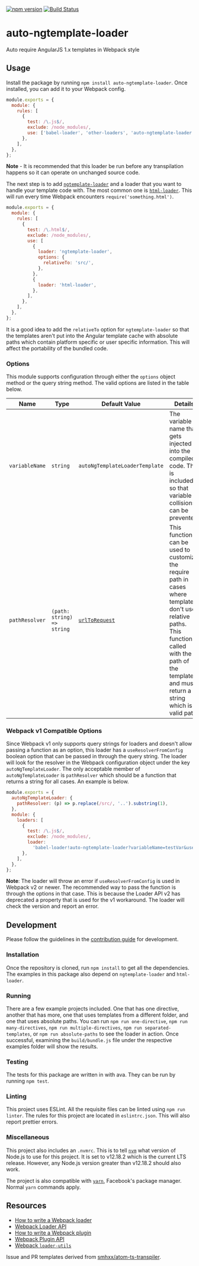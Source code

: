 [![npm version](https://badge.fury.io/js/auto-ngtemplate-loader.svg)](https://badge.fury.io/js/auto-ngtemplate-loader)
[![Build Status](https://travis-ci.com/YashdalfTheGray/auto-ngtemplate-loader.svg?branch=master)](https://travis-ci.com/YashdalfTheGray/auto-ngtemplate-loader)

# auto-ngtemplate-loader

Auto require AngularJS 1.x templates in Webpack style

## Usage

Install the package by running `npm install auto-ngtemplate-loader`. Once installed, you can add it to your Webpack config.

```js
module.exports = {
  module: {
    rules: [
      {
        test: /\.js$/,
        exclude: /node_modules/,
        use: ['babel-loader', 'other-loaders', 'auto-ngtemplate-loader'],
      },
    ],
  },
};
```

**Note** - It is recommended that this loader be run before any transpilation happens so it can operate on unchanged source code.

The next step is to add [`ngtemplate-loader`](https://github.com/WearyMonkey/ngtemplate-loader) and a loader that you want to handle your template code with. The most common one is [`html-loader`](https://github.com/webpack-contrib/html-loader). This will run every time Webpack encounters `require('something.html')`.

```js
module.exports = {
  module: {
    rules: [
      {
        test: /\.html$/,
        exclude: /node_modules/,
        use: [
          {
            loader: 'ngtemplate-loader',
            options: {
              relativeTo: 'src/',
            },
          },
          {
            loader: 'html-loader',
          },
        ],
      },
    ],
  },
};
```

It is a good idea to add the `relativeTo` option for `ngtemplate-loader` so that the templates aren't put into the Angular template cache with absolute paths which contain platform specific or user specific information. This will affect the portability of the bundled code.

### Options

This module supports configuration through either the `options` object method or the query string method. The valid options are listed in the table below.

| Name           | Type                       | Default Value                                                          | Details                                                                                                                                                                                                          |
| -------------- | -------------------------- | ---------------------------------------------------------------------- | ---------------------------------------------------------------------------------------------------------------------------------------------------------------------------------------------------------------- |
| `variableName` | `string`                   | `autoNgTemplateLoaderTemplate`                                         | The variable name that gets injected into the compiled code. This is included so that variable collisions can be prevented.                                                                                      |
| `pathResolver` | `(path: string) => string` | [`urlToRequest`](https://github.com/webpack/loader-utils#urltorequest) | This function can be used to customize the require path in cases where templates don't use relative paths. This function is called with the path of the template and must return a string which is a valid path. |

### Webpack v1 Compatible Options

Since Webpack v1 only supports query strings for loaders and doesn't allow passing a function as an option, this loader has a `useResolverFromConfig` boolean option that can be passed in through the query string. The loader will look for the resolver in the Webpack configuration object under the key `autoNgTemplateLoader`. The only acceptable member of `autoNgTemplateLoader` is `pathResolver` which should be a function that returns a string for all cases. An example is below.

```javascript
module.exports = {
  autoNgTemplateLoader: {
    pathResolver: (p) => p.replace(/src/, '..').substring(1),
  },
  module: {
    loaders: [
      {
        test: /\.js$/,
        exclude: /node_modules/,
        loader:
          'babel-loader!auto-ngtemplate-loader?variableName=testVar&useResolverFromConfig=true',
      },
    ],
  },
};
```

**Note**: The loader will throw an error if `useResolverFromConfig` is used in Webpack v2 or newer. The recommended way to pass the function is through the options in that case. This is because the Loader API v2 has deprecated a property that is used for the v1 workaround. The loader will check the version and report an error.

## Development

Please follow the guidelines in the [contribution guide](.github/CONTRIBUTING.md) for development.

### Installation

Once the repository is cloned, run `npm install` to get all the dependencies. The examples in this package also depend on `ngtemplate-loader` and `html-loader`.

### Running

There are a few example projects included. One that has one directive, another that has more, one that uses templates from a different folder, and one that uses absolute paths. You can run `npm run one-directive`, `npm run many-directives`, `npm run multiple-directives`, `npm run separated-templates`, or `npm run absolute-paths` to see the loader in action. Once successful, examining the `build/bundle.js` file under the respective examples folder will show the results.

### Testing

The tests for this package are written in with ava. They can be run by running `npm test`.

### Linting

This project uses ESLint. All the requisite files can be linted using `npm run linter`. The rules for this project are located in `eslintrc.json`. This will also report prettier errors.

### Miscellaneous

This project also includes an `.nvmrc`. This is to tell [`nvm`](https://github.com/creationix/nvm) what version of Node.js to use for this project. It is set to v12.18.2 which is the current LTS release. However, any Node.js version greater than v12.18.2 should also work.

The project is also compatible with [`yarn`](https://yarnpkg.com/), Facebook's package manager. Normal `yarn` commands apply.

## Resources

- [How to write a Webpack loader](https://webpack.js.org/development/how-to-write-a-loader/)
- [Webpack Loader API](https://webpack.js.org/api/loaders/)
- [How to write a Webpack plugin](https://webpack.js.org/development/how-to-write-a-plugin/)
- [Webpack Plugin API](https://webpack.js.org/api/plugins/)
- [Webpack `loader-utils`](https://github.com/webpack/loader-utils)

Issue and PR templates derived from [smhxx/atom-ts-transpiler](https://github.com/smhxx/atom-ts-transpiler).
